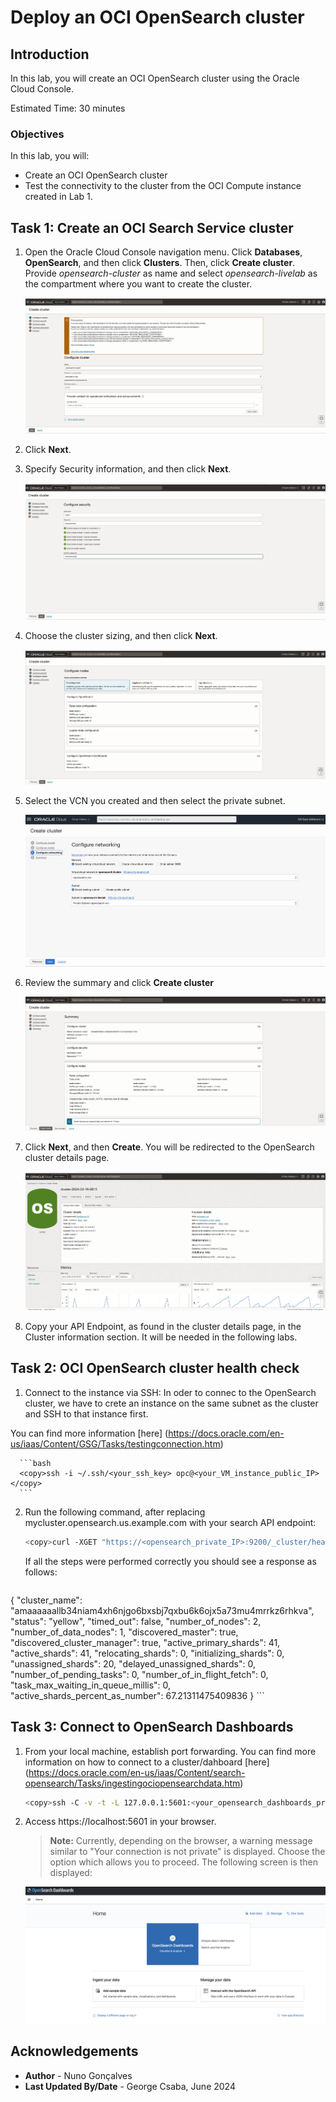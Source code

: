 # Deploy an OCI OpenSearch cluster

## Introduction

In this lab, you will create an OCI OpenSearch cluster using the Oracle Cloud Console. 

Estimated Time: 30 minutes

### Objectives

In this lab, you will:
- Create an OCI OpenSearch cluster
- Test the connectivity to the cluster from the OCI Compute instance created in Lab 1.

## Task 1: Create an OCI Search Service cluster

1. Open the Oracle Cloud Console navigation menu. Click **Databases**, **OpenSearch**, and then click **Clusters**. Then, click **Create cluster**. Provide *opensearch-cluster* as name and select *opensearch-livelab* as the compartment where you want to create the cluster.

   ![Oracle Cloud Console screen - Configure cluster](../images/image1.png)

2. Click **Next**.
3. Specify Security information, and then click **Next**.

   ![Oracle Cloud Console screen - Security](../images/image1-5.png)
4. Choose the cluster sizing, and then click **Next**.

   ![Oracle Cloud Console screen - Configure nodes](../images/image2.png)

5. Select the VCN you created and then select the private subnet.

   ![Oracle Cloud Console screen - Configure networking](../images/image3.png)

6. Review the summary and click **Create cluster**

   ![Oracle Cloud Console screen - Configure networking](../images/image3-5.png)

7. Click **Next**, and then **Create**. You will be redirected to the OpenSearch cluster details page.

   ![Oracle Cloud Console screen - Configure cluster details page, after cluster creation](../images/image4.png)

8. Copy your API Endpoint, as found in the cluster details page, in the Cluster information section. It will be needed in the following labs.

## Task 2: OCI OpenSearch cluster health check

1. Connect to the instance via SSH:
In oder to connec to the OpenSearch cluster, we have to crete an instance on the same subnet as the cluster and SSH to that instance first.

You can find more information [here] (https://docs.oracle.com/en-us/iaas/Content/GSG/Tasks/testingconnection.htm)

      ```bash
      <copy>ssh -i ~/.ssh/<your_ssh_key> opc@<your_VM_instance_public_IP></copy>
      ``` 

2. Run the following command, after replacing mycluster.opensearch.us.example.com with your search API endpoint:

      ```bash
      <copy>curl -XGET "https://<opensearch_private_IP>:9200/_cluster/health?pretty" -k -u <USERID:PASSWORD></copy>
      ```

   If all the steps were performed correctly you should see a response as follows:  

      ```json
{
  "cluster_name": "amaaaaaallb34niam4xh6njgo6bxsbj7qxbu6k6ojx5a73mu4mrrkz6rhkva",
  "status": "yellow",
  "timed_out": false,
  "number_of_nodes": 2,
  "number_of_data_nodes": 1,
  "discovered_master": true,
  "discovered_cluster_manager": true,
  "active_primary_shards": 41,
  "active_shards": 41,
  "relocating_shards": 0,
  "initializing_shards": 0,
  "unassigned_shards": 20,
  "delayed_unassigned_shards": 0,
  "number_of_pending_tasks": 0,
  "number_of_in_flight_fetch": 0,
  "task_max_waiting_in_queue_millis": 0,
  "active_shards_percent_as_number": 67.21311475409836
}
      ```

## Task 3: Connect to OpenSearch Dashboards

1. From your local machine, establish port forwarding. You can find more information on how to connect to a cluster/dahboard [here] (https://docs.oracle.com/en-us/iaas/Content/search-opensearch/Tasks/ingestingociopensearchdata.htm)


      ```bash
      <copy>ssh -C -v -t -L 127.0.0.1:5601:<your_opensearch_dashboards_private_IP>:5601 opc@<your_instance_public_ip> -i <path_to_your_private_key></copy>
      ```

2. Access https://localhost:5601 in your browser.  
   > **Note:** Currently, depending on the browser, a warning message similar to "Your connection is not private" is displayed. Choose the option which allows you to proceed. The following screen is then displayed:  

   ![OpenSearch Dashboards landing page](../images/image7.png)

## Acknowledgements

* **Author** - Nuno Gonçalves
* **Last Updated By/Date** - George Csaba, June 2024
